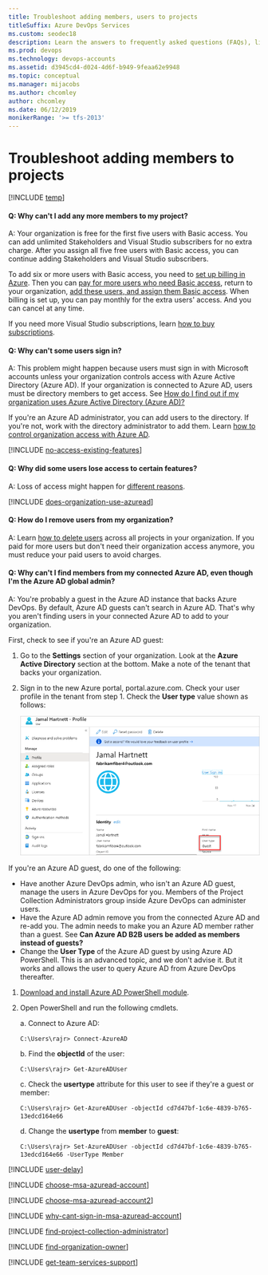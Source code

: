 ```yaml
---
title: Troubleshoot adding members, users to projects
titleSuffix: Azure DevOps Services
ms.custom: seodec18
description: Learn the answers to frequently asked questions (FAQs), like how to add more members to your project, help users sign in, remove users, and more.
ms.prod: devops
ms.technology: devops-accounts
ms.assetid: d3945cd4-d024-4d6f-b949-9feaa62e9948
ms.topic: conceptual
ms.manager: mijacobs
ms.author: chcomley
author: chcomley
ms.date: 06/12/2019
monikerRange: '>= tfs-2013'
---
```


# Troubleshoot adding members to projects

[!INCLUDE [temp](../../includes/version-vsts-tfs-all-versions.md)]

<a name="cant-add-users"></a>

#### Q: Why can't I add any more members to my project?

A: Your organization is free for the first five users with Basic access. You can add unlimited Stakeholders and Visual Studio subscribers for no extra charge. After you assign all five free users with Basic access, you can continue adding Stakeholders and Visual Studio subscribers.

To add six or more users with Basic access, you need to [set up billing in Azure](../billing/set-up-billing-for-your-organization-vs.md). Then you can [pay for more users who need Basic access](../billing/buy-basic-access-add-users.md), return to your organization, [add these users, and assign them Basic access](add-organization-users.md). When billing is set up, you can pay monthly for the extra users' access. And you can cancel at any time.

If you need more Visual Studio subscriptions, learn [how to buy subscriptions](../billing/change-azure-subscription.md).

<a name="WhyCantSignIn"></a>

#### Q: Why can't some users sign in?

A: This problem might happen because users must sign in with Microsoft accounts unless your organization controls access with Azure Active Directory (Azure AD). If your organization is connected to Azure AD, users must be directory members to get access. See [How do I find out if my organization uses Azure Active Directory (Azure AD)?](#ConnectedDirectory) 

If you're an Azure AD administrator, you can add users to the directory. If you're not, work with the directory administrator to add them. Learn [how to control organization access with Azure AD](access-with-azure-ad.md).

<a name="feature-access"></a>

[!INCLUDE [no-access-existing-features](../../includes/qa-no-access-existing-features.md)]

#### Q: Why did some users lose access to certain features?

A: Loss of access might happen for [different reasons](faq-add-delete-users.md#stopped-features).  

<a name="ConnectedDirectory"></a>

[!INCLUDE [does-organization-use-azuread](../../includes/qa-does-organization-use-azuread.md)]

<a name="RemovePeople"></a>

#### Q: How do I remove users from my organization?

A: Learn [how to delete users](delete-organization-users.md) across all projects in your organization. If you paid for more users but don't need their organization access anymore, you must reduce your paid users to avoid charges.

#### Q: Why can't I find members from my connected Azure AD, even though I'm the Azure AD global admin?

A: You're probably a guest in the Azure AD instance that backs Azure DevOps. By default, Azure AD guests can't search in Azure AD. That's why you aren't finding users in your connected Azure AD to add to your organization.

First, check to see if you're an Azure AD guest:

1. Go to the **Settings** section of your organization. Look at the **Azure Active Directory** section at the bottom. Make a note of the tenant that backs your organization.
2. Sign in to the new Azure portal, portal.azure.com. Check your user profile in the tenant from step 1. Check the **User type** value shown as follows: 

    ![Check user type in the Azure portal](media/faq/check-user-type-in-Azure-portal.png)

If you're an Azure AD guest, do one of the following:

* Have another Azure DevOps admin, who isn't an Azure AD guest, manage the users in Azure DevOps for you. Members of the Project Collection Administrators group inside Azure DevOps can administer users.
* Have the Azure AD admin remove you from the connected Azure AD and re-add you. The admin needs to make you an Azure AD member rather than a guest. See **Can Azure AD B2B users be added as members instead of guests?**
* Change the **User Type** of the Azure AD guest by using Azure AD PowerShell. This is an advanced topic, and we don't advise it. But it works and allows the user to query Azure AD from Azure DevOps  thereafter.

1. [Download and install Azure AD PowerShell module](/powershell/module/azuread/?view=azureadps-2.0).
2. Open PowerShell and run the following cmdlets.

    a. Connect to Azure AD:

    ```
    C:\Users\rajr> Connect-AzureAD
    ```

    b. Find the **objectId** of the user:

    ```
    C:\Users\rajr> Get-AzureADUser
    ```

    c. Check the **usertype** attribute for this user to see if they're a guest or member:

    ```
    C:\Users\rajr> Get-AzureADUser -objectId cd7d47bf-1c6e-4839-b765-13edcd164e66
    ```

    d. Change the **usertype** from **member** to **guest**:

    ```
    C:\Users\rajr> Set-AzureADUser -objectId cd7d47bf-1c6e-4839-b765-13edcd164e66 -UserType Member
    ```

<a name="users-delay"></a>

[!INCLUDE [user-delay](../../includes/qa-user-delay.md)]

<a name="ChooseOrgAcctMSAcct"></a>

[!INCLUDE [choose-msa-azuread-account](../../includes/qa-choose-msa-azuread-account.md)]

[!INCLUDE [choose-msa-azuread-account2](../../includes/qa-choose-msa-azuread-account2.md)]

[!INCLUDE [why-cant-sign-in-msa-azuread-account](../../includes/qa-why-cant-sign-in-msa-azuread-account.md)]

<a name="find-pca-owner"></a>

[!INCLUDE [find-project-collection-administrator](../../includes/qa-find-project-collection-administrator.md)]

[!INCLUDE [find-organization-owner](../../includes/qa-find-organization-owner.md)]

<a name="get-support"></a>

[!INCLUDE [get-team-services-support](../../includes/qa-get-vsts-support.md)]

